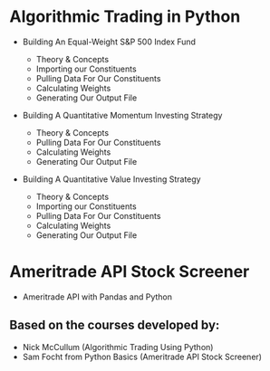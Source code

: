 # Algorithmic Trading in Python

* Building An Equal-Weight S&P 500 Index Fund
  * Theory & Concepts
  * Importing our Constituents
  * Pulling Data For Our Constituents
  * Calculating Weights
  * Generating Our Output File
  
* Building A Quantitative Momentum Investing Strategy
  * Theory & Concepts
  * Pulling Data For Our Constituents
  * Calculating Weights
  * Generating Our Output File
  
* Building A Quantitative Value Investing Strategy
  * Theory & Concepts
  * Importing our Constituents
  * Pulling Data For Our Constituents
  * Calculating Weights
  * Generating Our Output File

# Ameritrade API Stock Screener

* Ameritrade API with Pandas and Python


## Based on the courses developed by:
* Nick McCullum (Algorithmic Trading Using Python)
* Sam Focht from Python Basics (Ameritrade API Stock Screener)
